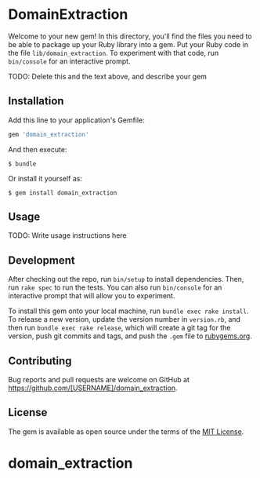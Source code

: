 # DomainExtraction

Welcome to your new gem! In this directory, you'll find the files you need to be able to package up your Ruby library into a gem. Put your Ruby code in the file `lib/domain_extraction`. To experiment with that code, run `bin/console` for an interactive prompt.

TODO: Delete this and the text above, and describe your gem

## Installation

Add this line to your application's Gemfile:

```ruby
gem 'domain_extraction'
```

And then execute:

    $ bundle

Or install it yourself as:

    $ gem install domain_extraction

## Usage

TODO: Write usage instructions here

## Development

After checking out the repo, run `bin/setup` to install dependencies. Then, run `rake spec` to run the tests. You can also run `bin/console` for an interactive prompt that will allow you to experiment.

To install this gem onto your local machine, run `bundle exec rake install`. To release a new version, update the version number in `version.rb`, and then run `bundle exec rake release`, which will create a git tag for the version, push git commits and tags, and push the `.gem` file to [rubygems.org](https://rubygems.org).

## Contributing

Bug reports and pull requests are welcome on GitHub at https://github.com/[USERNAME]/domain_extraction.


## License

The gem is available as open source under the terms of the [MIT License](http://opensource.org/licenses/MIT).

# domain_extraction
